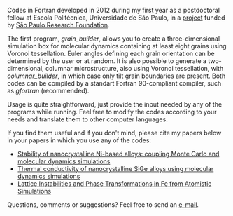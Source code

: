Codes in Fortran developed in 2012 during my first year as a postdoctoral fellow at Escola Politécnica, Universidade de São Paulo, in a [project](https://bv.fapesp.br/en/bolsas/132418/computer-simulations-of-the-microstructural-evolution-of-fe-ni-c-alloys/) funded by [São Paulo Research Foundation](https://fapesp.br/en).

The first program, *grain_builder*, allows you to create a three-dimensional simulation box for molecular dynamics containing at least eight grains using Voronoi tessellation. Euler angles defining each grain orientation can be determined by the user or at random. It is also possible to generate a two-dimensional, columnar microstructure, also using Voronoi tessellation, with *columnar_builder*, in which case only tilt grain boundaries are present. Both codes can be compiled by a standart Fortran 90-compliant compiler, such as *gfortran* (recommended).

Usage is quite straightforward, just provide the input needed by any of the programs while running. Feel free to modify the codes according to your needs and translate them to other computer languages.

If you find them useful and if you don't mind, please cite my papers below in your papers in which you use any of the codes:

* [Stability of nanocrystalline Ni-based alloys: coupling Monte Carlo and molecular dynamics simulations](https://doi.org/10.1088/1361-651X/aa83ef)
* [Thermal conductivity of nanocrystalline SiGe alloys using molecular dynamics simulations](http://dx.doi.org/10.1063/1.4826526)
* [Lattice Instabilities and Phase Transformations in Fe from Atomistic Simulations](https://link.springer.com/article/10.1007/s11669-017-0524-0)

Questions, comments or suggestions? Feel free to send an [e-mail](mailto:roberto.veiga@ufabc.edu.br).
